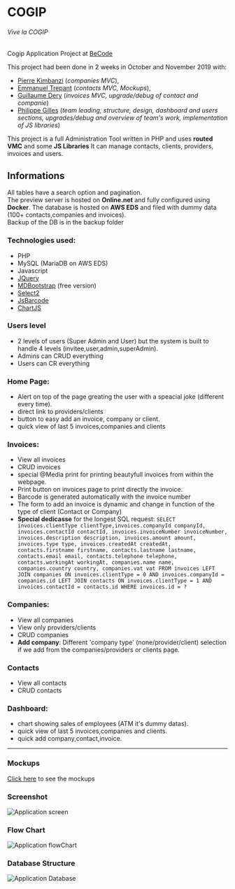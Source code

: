 # COGIP
###### Vive la COGIP

Cogip Application Project at [BeCode](https://becode.org)

This project had been done in 2 weeks in October and November 2019 with: 
- [Pierre Kimbanzi](https://github.com/PierreKimbanziR) (*companies MVC*),
- [Emmanuel Trepant](https://github.com/manutrepant) (*contacts MVC, Mockups*),
- [Guillaume Dery](https://github.com/GuillaumeDery98) (*invoices MVC, upgrade/debug of contact and companie*)
- [Philippe Gilles](https://github.com/philesgilles) (*team leading, structure, design, dashboard and users sections, upgrades/debug and overview of team's work, implementation of JS libraries*)

This project is a full Administration Tool written in PHP and uses **routed VMC** and some **JS Libraries**
It can manage contacts, clients, providers, invoices and users.

## Informations

All tables have a search option and pagination.  
The preview server is hosted on **Online.net** and fully configured using **Docker**.
The database is hosted on **AWS EDS** and filed with dummy data (100+ contacts,companies and invoices).  
Backup of the DB is in the backup folder

### Technologies used:

- PHP
- MySQL (MariaDB on AWS EDS)
- Javascript
- [JQuery](https://jquery.com)
- [MDBootstrap](https://mdbootstrap.com/) (free version)
- [Select2](https://select2.org/)
- [JsBarcode](https://lindell.me/JsBarcode/)
- [ChartJS](https://www.chartjs.org/)

### Users level

- 2 levels of users (Super Admin and User) but the system is built to handle 4 levels (invitee,user,admin,superAdmin).
- Admins can CRUD everything
- Users can CR everything

### Home Page:

- Alert on top of the page greating the user with a speacial joke (different every time).
- direct link to providers/clients
- button to easy add an invoice, company or client.
- quick view of last 5 invoices,companies and clients

### Invoices:

- View all invoices
- CRUD invoices
- special @Media print for printing beautyfull invoices from within the webpage.
- Print button on invoices page to print directly the invoice.
- Barcode is generated automatically with the invoice number
- The form to add an invoice is dynamic and change in function of the type of client (Contact or Company)
- **Special dedicasse** for the longest SQL request: `SELECT invoices.clientType clientType,invoices.companyId companyId, invoices.contactId contactId, invoices.invoiceNumber invoiceNumber, invoices.description description, invoices.amount amount, invoices.type type, invoices.createdAt createdAt, contacts.firstname firstname, contacts.lastname lastname, contacts.email email, contacts.telephone telephone, contacts.workingAt workingAt, companies.name name, companies.country country, companies.vat vat FROM invoices LEFT JOIN companies ON invoices.clientType = 0 AND invoices.companyId = companies.id LEFT JOIN contacts ON invoices.clientType = 1 AND invoices.contactId = contacts.id WHERE invoices.id = ?`

### Companies:

- View all companies
- View only providers/clients
- CRUD companies
- **Add company**: Different 'company type' (none/provider/client) selection if we add from the companies/providers or clients page.

### Contacts

- View all contacts
- CRUD contacts

### Dashboard:

- chart showing sales of employees (ATM it's dummy datas).
- quick view of last 5 invoices,companies and clients.
- quick add company,contact,invoice.

***
### Mockups

[Click here](https://github.com/philesgilles/cogip/blob/master/infos/README.md) to see the mockups

### Screenshot

![Application screen](https://github.com/philesgilles/cogip/blob/master/infos/screenshot.png 'Application screen')

### Flow Chart

![Application flowChart](https://github.com/philesgilles/cogip/blob/master/infos/cogip%20flowchart.png 'Application FlowChart')

### Database Structure

![Application Database](https://github.com/philesgilles/cogip/blob/master/infos/db-chart.png 'Database')
